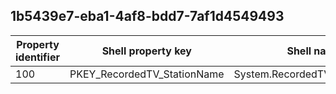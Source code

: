 ## 1b5439e7-eba1-4af8-bdd7-7af1d4549493

Property identifier | Shell property key | Shell name | Alias
--- | --- | --- | ---
100 | PKEY_RecordedTV_StationName | System.RecordedTV.StationName | 

